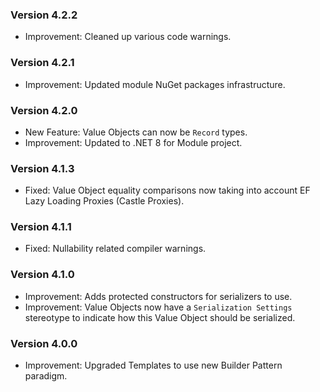 ### Version 4.2.2

- Improvement: Cleaned up various code warnings.

### Version 4.2.1

- Improvement: Updated module NuGet packages infrastructure.

### Version 4.2.0

- New Feature: Value Objects can now be `Record` types.
- Improvement: Updated to .NET 8 for Module project.

### Version 4.1.3

- Fixed: Value Object equality comparisons now taking into account EF Lazy Loading Proxies (Castle Proxies).

### Version 4.1.1

- Fixed: Nullability related compiler warnings.

### Version 4.1.0

- Improvement: Adds protected constructors for serializers to use.
- Improvement: Value Objects now have a `Serialization Settings` stereotype to indicate how this Value Object should be serialized.

### Version 4.0.0 

- Improvement: Upgraded Templates to use new Builder Pattern paradigm.
